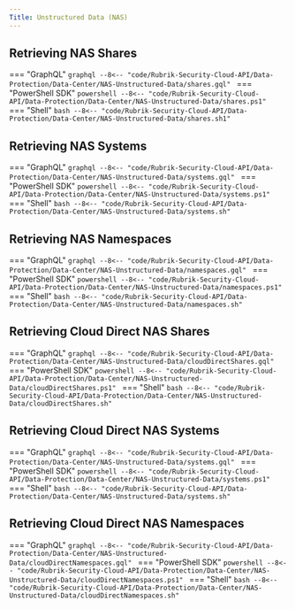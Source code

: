 ```yaml
---
Title: Unstructured Data (NAS)
---
```


## Retrieving NAS Shares

=== "GraphQL"
    ```graphql
    --8<-- "code/Rubrik-Security-Cloud-API/Data-Protection/Data-Center/NAS-Unstructured-Data/shares.gql"
    ```
=== "PowerShell SDK"
    ```powershell
    --8<-- "code/Rubrik-Security-Cloud-API/Data-Protection/Data-Center/NAS-Unstructured-Data/shares.ps1"
    ```
=== "Shell"
    ```bash
    --8<-- "code/Rubrik-Security-Cloud-API/Data-Protection/Data-Center/NAS-Unstructured-Data/shares.sh1"
    ```

## Retrieving NAS Systems

=== "GraphQL"
    ```graphql
    --8<-- "code/Rubrik-Security-Cloud-API/Data-Protection/Data-Center/NAS-Unstructured-Data/systems.gql"
    ```
=== "PowerShell SDK"
    ```powershell
    --8<-- "code/Rubrik-Security-Cloud-API/Data-Protection/Data-Center/NAS-Unstructured-Data/systems.ps1"
    ```
=== "Shell"
    ```bash
    --8<-- "code/Rubrik-Security-Cloud-API/Data-Protection/Data-Center/NAS-Unstructured-Data/systems.sh"
    ```

## Retrieving NAS Namespaces

=== "GraphQL"
    ```graphql
    --8<-- "code/Rubrik-Security-Cloud-API/Data-Protection/Data-Center/NAS-Unstructured-Data/namespaces.gql"
    ```
=== "PowerShell SDK"
    ```powershell
    --8<-- "code/Rubrik-Security-Cloud-API/Data-Protection/Data-Center/NAS-Unstructured-Data/namespaces.ps1"
    ```
=== "Shell"
    ```bash
    --8<-- "code/Rubrik-Security-Cloud-API/Data-Protection/Data-Center/NAS-Unstructured-Data/namespaces.sh"
    ```

## Retrieving Cloud Direct NAS Shares

=== "GraphQL"
    ```graphql
    --8<-- "code/Rubrik-Security-Cloud-API/Data-Protection/Data-Center/NAS-Unstructured-Data/cloudDirectShares.gql"
    ```
=== "PowerShell SDK"
    ```powershell
    --8<-- "code/Rubrik-Security-Cloud-API/Data-Protection/Data-Center/NAS-Unstructured-Data/cloudDirectShares.ps1"
    ```
=== "Shell"
    ```bash
    --8<-- "code/Rubrik-Security-Cloud-API/Data-Protection/Data-Center/NAS-Unstructured-Data/cloudDirectShares.sh"
    ```

## Retrieving Cloud Direct NAS Systems

=== "GraphQL"
    ```graphql
    --8<-- "code/Rubrik-Security-Cloud-API/Data-Protection/Data-Center/NAS-Unstructured-Data/systems.gql"
    ```
=== "PowerShell SDK"
    ```powershell
    --8<-- "code/Rubrik-Security-Cloud-API/Data-Protection/Data-Center/NAS-Unstructured-Data/systems.ps1"
    ```
=== "Shell"
    ```bash
    --8<-- "code/Rubrik-Security-Cloud-API/Data-Protection/Data-Center/NAS-Unstructured-Data/systems.sh"
    ```

## Retrieving Cloud Direct NAS Namespaces

=== "GraphQL"
    ```graphql
    --8<-- "code/Rubrik-Security-Cloud-API/Data-Protection/Data-Center/NAS-Unstructured-Data/cloudDirectNamespaces.gql"
    ```
=== "PowerShell SDK"
    ```powershell
    --8<-- "code/Rubrik-Security-Cloud-API/Data-Protection/Data-Center/NAS-Unstructured-Data/cloudDirectNamespaces.ps1"
    ```
=== "Shell"
    ```bash
    --8<-- "code/Rubrik-Security-Cloud-API/Data-Protection/Data-Center/NAS-Unstructured-Data/cloudDirectNamespaces.sh"
    ```